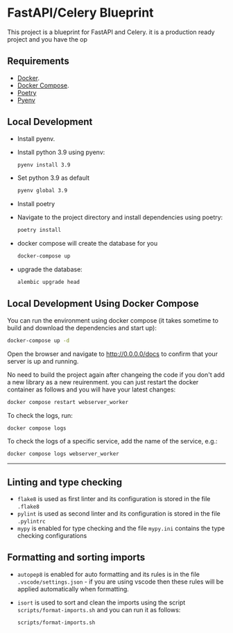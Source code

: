 # FastAPI/Celery Blueprint
This project is a blueprint for FastAPI and Celery.
it is a production ready project and you have the op

## Requirements

* [Docker](https://www.docker.com/).
* [Docker Compose](https://docs.docker.com/compose/install/).
* [Poetry](https://python-poetry.org/)
* [Pyenv](https://github.com/pyenv/pyenv/)

## Local Development

* Install pyenv.

* Install python 3.9 using pyenv:

  ```bash
  pyenv install 3.9
  ```

* Set python 3.9 as default

  ```bash
  pyenv global 3.9
  ```

* Install poetry

* Navigate to the project directory and install dependencies using poetry:

  ```bash
  poetry install
  ```

* docker compose will create the database for you

  ```bash
  docker-compose up
  ```

* upgrade the database:

  ```bash
  alembic upgrade head
  ```

## Local Development Using Docker Compose

You can run the environment using docker compose (it takes sometime to build and download the dependencies and start up):

```bash
docker-compose up -d
```

Open the browser and navigate to http://0.0.0.0/docs to confirm that your server is up and running.

No need to build the project again after changeing the code if you don't add a new library as a new reuirenment.
you can just restart the docker container as follows and you will have your latest changes:

```bash
docker compose restart webserver_worker
```

To check the logs, run:

```bash
docker compose logs
```

To check the logs of a specific service, add the name of the service, e.g.:

```bash
docker compose logs webserver_worker
```

---

## Linting and type checking

* `flake8` is used as first linter and its configuration is stored in the file `.flake8`
* `pylint` is used as second linter and its configuration is stored in the file `.pylintrc`
* `mypy` is enabled for type checking and the file `mypy.ini` contains the type checking configurations

## Formatting and sorting imports

* `autopep8` is enabled for auto formatting and its rules is in the file `.vscode/settings.json` - if you are using vscode then these rules will be applied automatically when formatting.
* `isort` is used to sort and clean the imports using the script `scripts/format-imports.sh` and you can run it  as follows:

  ```bash
  scripts/format-imports.sh
  ```
  